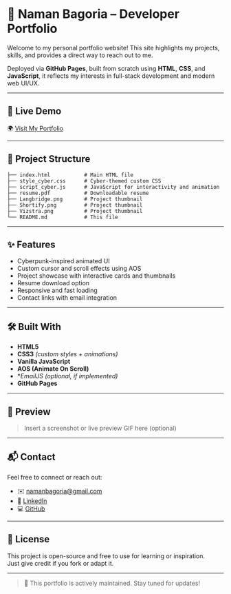 # 🚀 Naman Bagoria – Developer Portfolio

Welcome to my personal portfolio website! This site highlights my projects, skills, and provides a direct way to reach out to me.

Deployed via **GitHub Pages**, built from scratch using **HTML**, **CSS**, and **JavaScript**, it reflects my interests in full-stack development and modern web UI/UX.

---

## 🔗 Live Demo

🌍 [Visit My Portfolio](https://Naman-Bagoria17.github.io)

---

## 📁 Project Structure

```
├── index.html           # Main HTML file
├── style_cyber.css      # Cyber-themed custom CSS
├── script_cyber.js      # JavaScript for interactivity and animation
├── resume.pdf           # Downloadable resume
├── Langbridge.png       # Project thumbnail
├── Shortify.png         # Project thumbnail
├── Vizstra.png          # Project thumbnail
└── README.md            # This file
```


---

## ✨ Features

- Cyberpunk-inspired animated UI  
- Custom cursor and scroll effects using AOS  
- Project showcase with interactive cards and thumbnails  
- Resume download option  
- Responsive and fast loading  
- Contact links with email integration

---

## 🛠 Built With

- **HTML5**  
- **CSS3** *(custom styles + animations)*  
- **Vanilla JavaScript**  
- **AOS (Animate On Scroll)**  
- **EmailJS (optional, if implemented)*  
- **GitHub Pages**

---

## 📸 Preview

> Insert a screenshot or live preview GIF here (optional)

---

## 📬 Contact

Feel free to connect or reach out:

- ✉️ namanbagoria@gmail.com  
- 💼 [LinkedIn](https://www.linkedin.com/in/naman-bagoria)   
- 💻 [GitHub](https://github.com/Naman-Bagoria17)

---

## 📄 License

This project is open-source and free to use for learning or inspiration.  
Just give credit if you fork or adapt it.

---

> 🚧 This portfolio is actively maintained. Stay tuned for updates!
